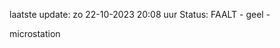 laatste update: 
zo 22-10-2023 20:08   uur 
Status: FAALT - geel - 
<div class="service Y">microstation</div>